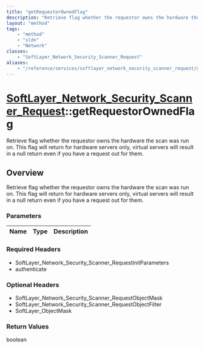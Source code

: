 ```yaml
---
title: "getRequestorOwnedFlag"
description: "Retrieve flag whether the requestor owns the hardware the scan was run on. This flag will  return for hardware servers o... "
layout: "method"
tags:
    - "method"
    - "sldn"
    - "Network"
classes:
    - "SoftLayer_Network_Security_Scanner_Request"
aliases:
    - "/reference/services/softlayer_network_security_scanner_request/getRequestorOwnedFlag"
---
```

# [SoftLayer_Network_Security_Scanner_Request](/reference/services/SoftLayer_Network_Security_Scanner_Request)::getRequestorOwnedFlag

Retrieve flag whether the requestor owns the hardware the scan was run on. This flag will  return for hardware servers only, virtual servers will result in a null return even if you have  a request out for them.


## Overview 
Retrieve flag whether the requestor owns the hardware the scan was run on. This flag will  return for hardware servers only, virtual servers will result in a null return even if you have  a request out for them.

### Parameters 
|Name | Type | Description |
| --- | --- | --- |


### Required Headers
* SoftLayer_Network_Security_Scanner_RequestInitParameters
* authenticate

### Optional Headers
* SoftLayer_Network_Security_Scanner_RequestObjectMask
* SoftLayer_Network_Security_Scanner_RequestObjectFilter
* SoftLayer_ObjectMask

### Return Values
boolean


